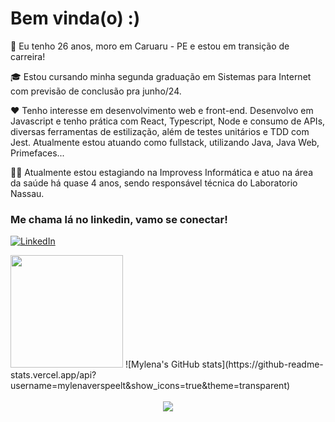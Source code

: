 # Bem vinda(o)  :)

👩 Eu tenho 26 anos, moro em Caruaru - PE e estou em transição de carreira!
     
🎓 Estou cursando minha segunda graduação em Sistemas para Internet com previsão de conclusão pra junho/24.
     
❤️ Tenho interesse em desenvolvimento web e front-end. Desenvolvo em Javascript e tenho prática com React, Typescript, Node e consumo de APIs, diversas ferramentas de estilização, além de testes unitários e TDD com Jest. Atualmente estou atuando como fullstack, utilizando Java, Java Web, Primefaces...  

👩‍💻 Atualmente estou estagiando na Improvess Informática e atuo na área da saúde há quase 4 anos, sendo responsável técnica do Laboratorio Nassau. 

### Me chama lá no linkedin, vamo se conectar! 
[![LinkedIn](https://img.shields.io/badge/LinkedIn-0077B5?style=for-the-badge&logo=linkedin&logoColor=white)](https://www.linkedin.com/in/mylenaverspeelt/) 
<br/>
<div display="flex" justify-content:"space-around"> 
  <img height="180em" src="https://github-readme-stats.vercel.app/api/top-langs/?username=mylenaverspeelt&layout=compact&langs_count=10&theme=ligth"/>
     ![Mylena's GitHub stats](https://github-readme-stats.vercel.app/api?username=mylenaverspeelt&show_icons=true&theme=transparent)
</div>
 <br/>
 <div align="center"> 
  <img src="https://media2.giphy.com/media/HdBiTRPxTMnvi/giphy.gif?cid=790b7611ec26878ff072cc1bcf98badb5797a4f3ab5f5f73&rid=giphy.gif&ct=g"/>
</div>
 

